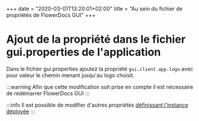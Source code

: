+++
 date = "2020-03-01T13:20:01+02:00"
title = "Au sein du fichier de propriétés de FlowerDocs GUI"
+++

# Ajout de la propriété dans le fichier gui.properties de l'application

Dans le fichier gui.properties ajoutez la propriété `gui.client.app.logo` avec pour valeur le chemin menant jusqu'au logo choisit.

:::warning
Afin que cette modification soit prise en compte il est nécessaire de redémarrer FlowerDocs GUI
:::

:::info
 Il est possible de modifier d'autres propriétés [définissant l'instance déployée](broken-link.md)
:::

<!--:::info
Retrouvez le module de scope correspondant à cette formation [ici](broken-link.md) 
:::-->